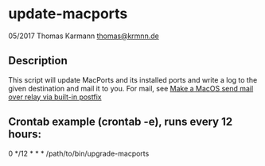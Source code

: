 # update-macports
05/2017 Thomas Karmann <thomas@krmnn.de>

## Description
This script will update MacPorts and its installed ports and write a log to the given destination and mail it to you.
For mail, see [Make a MacOS send mail over relay via built-in postfix](https://gist.github.com/krmnn/d96ff20c1f43eb517ce6db222368cd17)


## Crontab example (crontab -e), runs every 12 hours:

  0 */12 * * * /path/to/bin/upgrade-macports

